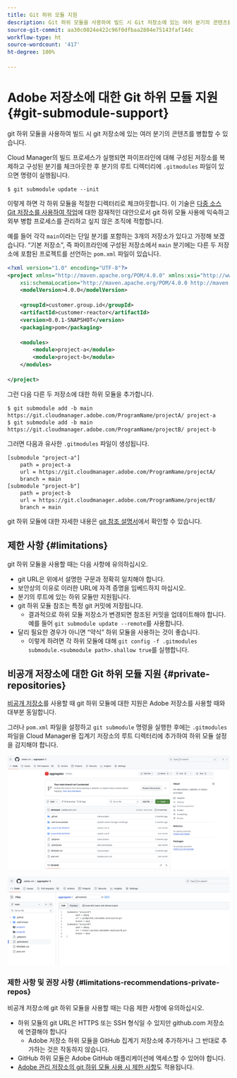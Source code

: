 ```yaml
---
title: Git 하위 모듈 지원
description: Git 하위 모듈을 사용하여 빌드 시 Git 저장소에 있는 여러 분기의 콘텐츠를 병합할 수 있는 방법을 알아봅니다.
source-git-commit: aa30c0024e422c96f0dfbaa2804e75143faf14dc
workflow-type: ht
source-wordcount: '417'
ht-degree: 100%

---
```



# Adobe 저장소에 대한 Git 하위 모듈 지원 {#git-submodule-support}

git 하위 모듈을 사용하여 빌드 시 git 저장소에 있는 여러 분기의 콘텐츠를 병합할 수 있습니다.

Cloud Manager의 빌드 프로세스가 실행되면 파이프라인에 대해 구성된 저장소를 복제하고 구성된 분기를 체크아웃한 후 분기의 루트 디렉터리에 `.gitmodules` 파일이 있으면 명령이 실행됩니다.

```
$ git submodule update --init
```

이렇게 하면 각 하위 모듈을 적절한 디렉터리로 체크아웃합니다. 이 기술은 [다중 소스 Git 저장소를 사용하여 작업](/help/managing-code/multiple-git-repos.md)에 대한 잠재적인 대안으로서 git 하위 모듈 사용에 익숙하고 외부 병합 프로세스를 관리하고 싶지 않은 조직에 적합합니다.

예를 들어 각각 `main`이라는 단일 분기를 포함하는 3개의 저장소가 있다고 가정해 보겠습니다. “기본 저장소”, 즉 파이프라인에 구성된 저장소에서 `main` 분기에는 다른 두 저장소에 포함된 프로젝트를 선언하는 `pom.xml` 파일이 있습니다.

```xml
<?xml version="1.0" encoding="UTF-8"?>
<project xmlns="http://maven.apache.org/POM/4.0.0" xmlns:xsi="http://www.w3.org/2001/XMLSchema-instance"
    xsi:schemaLocation="http://maven.apache.org/POM/4.0.0 http://maven.apache.org/maven-v4_0_0.xsd">
    <modelVersion>4.0.0</modelVersion>
   
    <groupId>customer.group.id</groupId>
    <artifactId>customer-reactor</artifactId>
    <version>0.0.1-SNAPSHOT</version>
    <packaging>pom</packaging>
   
    <modules>
        <module>project-a</module>
        <module>project-b</module>
    </modules>
   
</project>
```

그런 다음 다른 두 저장소에 대한 하위 모듈을 추가합니다.

```shell
$ git submodule add -b main https://git.cloudmanager.adobe.com/ProgramName/projectA/ project-a
$ git submodule add -b main https://git.cloudmanager.adobe.com/ProgramName/projectB/ project-b
```

그러면 다음과 유사한 `.gitmodules` 파일이 생성됩니다.

```text
[submodule "project-a"]
    path = project-a
    url = https://git.cloudmanager.adobe.com/ProgramName/projectA/
    branch = main
[submodule "project-b"]
    path = project-b
    url = https://git.cloudmanager.adobe.com/ProgramName/projectB/
    branch = main
```

git 하위 모듈에 대한 자세한 내용은 [git 참조 설명서](https://git-scm.com/book/en/v2/Git-Tools-Submodules)에서 확인할 수 있습니다.

## 제한 사항 {#limitations}

git 하위 모듈을 사용할 때는 다음 사항에 유의하십시오.

* git URL은 위에서 설명한 구문과 정확히 일치해야 합니다.
* 보안상의 이유로 이러한 URL에 자격 증명을 임베드하지 마십시오.
* 분기의 루트에 있는 하위 모듈만 지원됩니다.
* git 하위 모듈 참조는 특정 git 커밋에 저장됩니다.
   * 결과적으로 하위 모듈 저장소가 변경되면 참조된 커밋을 업데이트해야 합니다. 예를 들어 `git submodule update --remote`를 사용합니다.
* 달리 필요한 경우가 아니면 “약식” 하위 모듈을 사용하는 것이 좋습니다.
   * 이렇게 하려면 각 하위 모듈에 대해 `git config -f .gitmodules submodule.<submodule path>.shallow true`를 실행합니다.


## 비공개 저장소에 대한 Git 하위 모듈 지원 {#private-repositories}

[비공개 저장소](private-repositories.md)를 사용할 때 git 하위 모듈에 대한 지원은 Adobe 저장소를 사용할 때와 대부분 동일합니다.

그러나 `pom.xml` 파일을 설정하고 `git submodule` 명령을 실행한 후에는 `.gitmodules` 파일을 Cloud Manager용 집계기 저장소의 루트 디렉터리에 추가하여 하위 모듈 설정을 감지해야 합니다.

![.gitmodules 파일](assets/gitmodules.png)

![집계기](assets/aggregator.png)

### 제한 사항 및 권장 사항 {#limitations-recommendations-private-repos}

비공개 저장소에 git 하위 모듈을 사용할 때는 다음 제한 사항에 유의하십시오.

* 하위 모듈의 git URL은 HTTPS 또는 SSH 형식일 수 있지만 github.com 저장소에 연결해야 합니다
   * Adobe 저장소 하위 모듈을 GitHub 집계기 저장소에 추가하거나 그 반대로 추가하는 것은 작동하지 않습니다.
* GitHub 하위 모듈은 Adobe GitHub 애플리케이션에 액세스할 수 있어야 합니다.
* [Adobe 관리 저장소의 git 하위 모듈 사용 시 제한 사항](#limitations-recommendations)도 적용됩니다.